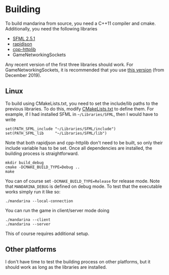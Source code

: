 # Building

To build mandarina from source, you need a C++11 compiler and cmake. Additionally, you need the following libraries

* [SFML 2.5.1](https://github.com/SFML/SFML)
* [rapidjson](https://github.com/Tencent/rapidjson) 
* [cpp-httplib](https://github.com/yhirose/cpp-httplib)
* GameNetworkingSockets

Any recent version of the first three libraries should work. For GameNetworkingSockets, it is recommended that you use [this version](https://github.com/ValveSoftware/GameNetworkingSockets/tree/89074ad22f882d4d8617e00ca5985e220665a9a6) (from December 2019).

## Linux

To build using CMakeLists.txt, you need to set the include/lib paths to the previous libraries. To do this, modify [CMakeLists.txt](CMakeLists.txt) to define them. For example, if I had installed SFML in `~/Libraries/SFML`, then I would have to write
```
set(PATH_SFML_include "~/Libraries/SFML/include")
set(PATH_SFML_lib     "~/Libraries/SFML/lib")
```
Note that both rapidjson and cpp-httplib don't need to be built, so only their include variable has to be set. Once all dependencies are installed, the building process is straightforward.

```
mkdir build_debug
cmake -DCMAKE_BUILD_TYPE=Debug ..
make
```

You can of course set `-DCMAKE_BUILD_TYPE=Release` for release mode. Note that `MANDARINA_DEBUG` is defined on debug mode. To test that the executable works simply run it like so:
```
./mandarina --local-connection
```

You can run the game in client/server mode doing
```
./mandarina --client
./mandarina --server
```
This of course requires additional setup.

## Other platforms

I don't have time to test the building process on other platforms, but it should work as long as the libraries are installed.
